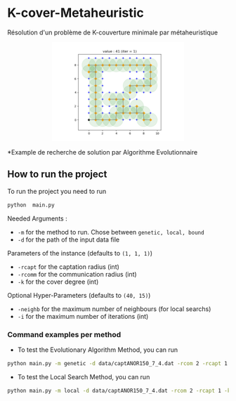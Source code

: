 # K-cover-Metaheuristic
Résolution d'un problème de K-couverture minimale par métaheuristique

<p align="center">
    <img src="media/example.gif" alt="drawing" width="300"/>
</p>
*Example de recherche de solution par Algorithme Evolutionnaire


## How to run the project 
To run the project you need to run 
```bash
python  main.py
```
Needed Arguments :
- `-m` for the method to run. Chose between `genetic, local, bound`
- `-d` for the path of the input data file 

Parameters of the instance (defaults to `(1, 1, 1)`)
- `-rcapt` for the captation radius (int)
- `-rcomm` for the communication radius (int)
- `-k` for the cover degree (int)

Optional Hyper-Parameters (defaults to `(40, 15)`)
- `-neighb` for the maximum number of neighbours (for local searchs)
- `-i` for the maximum number of iterations (int)

### Command examples per method
- To test the Evolutionary Algorithm Method, you can run 

```bash
python main.py -m genetic -d data/captANOR150_7_4.dat -rcom 2 -rcapt 1 -k 1 -i 10 -neighb 8
```

- To test the Local Search Method, you can run 

```bash
python main.py -m local -d data/captANOR150_7_4.dat -rcom 2 -rcapt 1 -k 1 -i 10 -neighb 40 -t 120
```